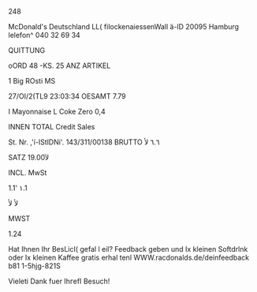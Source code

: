 248

McDonald's Deutschland LL(
filockenaiessenWall  ä-lD
20095 Hamburg
lelefon^ 040 32 69 34

QUITTUNG

oORD 48 -KS. 25
ANZ ARTIKEL

1 Big ROsti  MS

27/OI/2(TL9 23:03:34
OESAMT
7.79

I Mayonnaise
L  Coke Zero 0,4

INNEN  TOTAL
Credit Sales

St. Nr. ,'í-IStlDNi'.  143/311/00138
BRUTTO
٦.٦
لأ

SATZ
19.00لآ

INCL.  MwSt

1.1'
١.1

لأ
لأ

MWST

1.24

Hat  Ihnen  Ihr  BesLicI(  gefal l  eil?
Feedback  geben  und  Ix  kleinen  Softdrlnk
oder  Ix  kleinen  Kaffee  gratis  erhal tenl
WWW.racdonalds.de/deinfeedback
b81 1-5hjg-821S

Vieleti  Dank  fuer  Ihгefا  Besuch!

